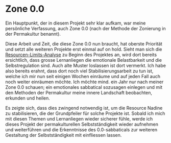 # Zone 0.0

Ein Hauptpunkt, der in diesem Projekt sehr klar aufkam, war meine persönliche Verfassung, auch Zone 0.0 (nach der Methode der Zonierung in der Permakultur benannt).

Diese Arbeit und Zeit, die diese Zone 0.0 nun braucht, hat oberste Priorität und setzt alle weiteren Projekte erst einmal auf on hold. Sieht man sich die [Resourcen-Limits-Analyse](../../documentation/observe/objectives-limits.md) zu Beginn des Projektes an, wird dort bereits ersichtlich, dass grosse Lernanliegen die emotionale Belastbarkeit und die Selbstregulation sind. Auch alte Muster loslassen ist dort vermerkt. Ich habe also bereits erahnt, dass dort noch viel Stabilisierungsarbeit zu tun ist, welche ich mir nun seit einigen Wochen einräume und auf jeden Fall auch noch weiter einräumen möchte. Ich möchte mind. ein Jahr nur nach meiner Zone 0.0 schauen; ein emotionales sabbatical sozusagen einlegen und mit den Methoden der Permakultur meine innere Landschaft beobachten, erkunden und heilen.

Es zeigte sich, dass dies zwingend notwendig ist, um die Resource Nadine zu stabilisieren, die der Grundpfeiler für solche Projekte ist. Sobald ich mich mit diesen Themen und Lernanliegen wieder sicherer fühle, werde ich dieses Projekt der permakulturellen Selbstständigkeit wieder aufnehmen und weiterführen und die Erkenntnisse des 0.0-sabbaticals zur weiteren Gestaltung der Selbstständigkeit mit einfliessen lassen.
